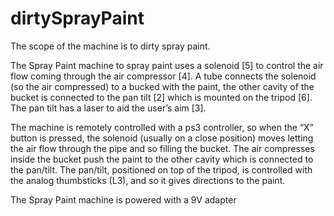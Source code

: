 # dirtySprayPaint

The scope of the machine is to dirty spray paint.   

The Spray Paint machine to spray paint uses a solenoid [5] to control the air flow coming through the air compressor [4]. A tube connects the solenoid (so the air compressed) to a bucked with the paint, the other cavity of the bucket is connected to the pan tilt [2] which is mounted on the tripod [6]. The pan tilt has a laser to aid the user’s aim [3].

The machine is remotely controlled with a ps3 controller, so when the “X” button is pressed, the solenoid (usually on a close position) moves letting the air flow through the pipe and so filling the bucket.  The air compresses inside the bucket push the paint to the other cavity which is connected to the pan/tilt. The pan/tilt, positioned on top of the tripod, is controlled with the analog thumbsticks (L3), and so it gives directions to the paint.


The Spray Paint machine is powered with a 9V  adapter 

